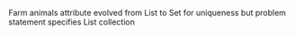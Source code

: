 Farm animals attribute evolved from List to Set for uniqueness but problem statement specifies List collection
